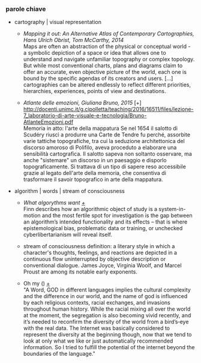 
### parole chiave

+    cartography | visual representation
       
     +    *Mapping it out: An Alternative Atlas of Contemporary Cartographies, Hans Ulrich Obrist, Tom McCarthy, 2014*<br>
     Maps are often an abstraction of the physical or conceptual world - a symbolic depiction of a space or idea that allows one to          understand and navigate unfamiliar topography or complex topology. But while most conventional charts, plans and diagrams claim to      offer an accurate, even objective picture of the world, each one is bound by the specific agendas of its creators and users.
     [...] cartographies can be altered endlessly to reflect different priorities, hierarchies, experiences, points of view and             destinations. 

     +    *Atlante delle emozioni, Giuliana Bruno, 2015* [+] http://docenti.unimc.it/g.cipolletta/teaching/2016/16511/files/lezione-7_laboratorio-di-arte-visuale-e-tecnologia/Bruno-AtlanteEmozioni.pdf<br>
    Memoria in atto: l'arte della mappatura
    Se nel 1654 il salotto di Scudéry riuscì a produrre una Carte de Tendre fu perché,
    assorbite varie tattiche topografiche, tra cui la seduzione architettonica del discorso
    amoroso di Polifilo, aveva proceduto a elaborare una sensibilità cartografica. Il salotto
    sapeva non soltanto osservare, ma anche "sistemare" un discorso in un paesaggio e
    disporlo topograficamente. Si trattava di un tipo di sapere reso accessibile grazie al legato
    dell'arte della memoria, che consentiva di trasformare il savoir topografico in arte della
    mappatura.
    
+    algorithm | words | stream of consciousness
        +    *What algorythms want [+](http://www.creativeapplications.net/reviews/what-algorithms-want-reflecting-on-human-agency-in-the-age-of-automation/)* <br>
        Finn describes how an algorithmic object of study is a system-in-motion and the most fertile spot for investigation is the gap between an algorithm’s intended functionality and its effects – that is where epistemological bias, problematic data or training, or unchecked cyberlibertarianism will reveal itself. <br>

        +    stream of consciousness definition: a literary style in which a character's thoughts, feelings, and reactions are depicted in a continuous flow uninterrupted by objective description or conventional dialogue. James Joyce, Virginia Woolf, and Marcel Proust are among its notable early exponents.

        +    Oh my () [+](http://www.creativeapplications.net/arduino-2/oh-my-calling-for-god-in-48-languages-using-twitter-api/) <br>
             "A Word, GOD in different languages implies the cultural complexity and the difference in our world, and the name of god is influenced by each religious contexts, racial exchanges, and invasions throughout human history. While the racial mixing all over the world at the moment, the segregation is also becoming vivid recently, and it’s needed to reconfirm the diversity of the world from a bird’s‐eye with the real data. The Internet was basically considered to represent the diversity at the beginning though, now that we tend to look at only what we like or just automatically recommended information. So I tried to fulfill the potential of the internet beyond the boundaries of the language."
